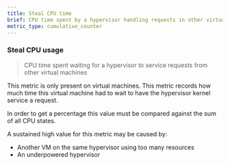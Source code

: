 ```yaml
---
title: Steal CPU time
brief: CPU time spent by a hypervisor handling requests in other virtual machines (in jiffies)
metric_type: cumulative_counter
---
```

### Steal CPU usage

> CPU time spent waiting for a hypervisor to service requests from other virtual machines

This metric is only present on virtual machines. This metric records how much time this virtual machine had to wait to have the hypervisor kernel service a request.

In order to get a percentage this value must be compared against the sum of all CPU states.

A sustained high value for this metric may be caused by:

* Another VM on the same hypervisor using too many resources
* An underpowered hypervisor
